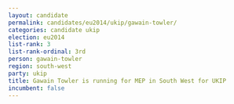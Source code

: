 ```yaml
---
layout: candidate
permalink: candidates/eu2014/ukip/gawain-towler/
categories: candidate ukip
election: eu2014
list-rank: 3
list-rank-ordinal: 3rd
person: gawain-towler
region: south-west
party: ukip
title: Gawain Towler is running for MEP in South West for UKIP
incumbent: false
---
```

